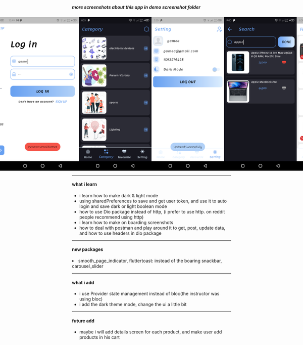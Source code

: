 ##### more screenshots about this app in demo screenshot folder

<div style="display:flex; justify-content: center; align-items: center">
  <img src='demo%20ScreenShoots/Screenshot_20221208-210303.png' width='230'/>
  <img src='demo%20ScreenShoots/Screenshot_20221208-204203.png' width='230'/>
  <img src='demo%20ScreenShoots/Screenshot_20221207-124911.png' width='230'/>
  <img src='demo%20ScreenShoots/Screenshot_20221208-202131.png' width='230'/>
  
  <img src='demo%20ScreenShoots/Screenshot_20221207-152034.png' width='230'/>
  <img src='demo%20ScreenShoots/Screenshot_20221208-210007.png' width='230'/>
  <img src='demo%20ScreenShoots/Screenshot_20221208-203038.png' width='230'/>
  <img src='demo%20ScreenShoots/Screenshot_20221207-130907.png' width='230'/>
</div>

<hr/>
<h4>what i learn</h4>

<ul>
  <li>i learn how to make dark & light mode</li>
  <li>using sharedPreferences to save and get user token, and use it to auto login and save dark or light boolean mode</li>
  <li>how to use Dio package instead of http, (i prefer to use http. on reddit people recommend using http)</li>
  <li>i learn how to make on boarding screenshots</li>
  <li>how to deal with postman and play around it to get, post, update data, and how to use headers in dio package</li>
</ul>

<hr/>
<h4>new packages</h4>

<li>smooth_page_indicator, fluttertoast: instead of the boaring snackbar, carousel_slider</li>

<hr/>
<h4>what i add</h4>

<ul>
  <li>i use Provider state management instead of bloc(the instructor was using bloc)</li>
  <li>i add the dark theme mode, change the ui a little bit</li>
</ul>

<hr/>
<h4>future add</h4>

<ul>
  <li>maybe i will add details screen for each product, and make user add products in his cart</li>
</ul>









